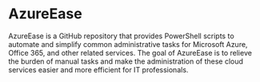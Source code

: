 # AzureEase
AzureEase is a GitHub repository that provides PowerShell scripts to automate and simplify common administrative tasks for Microsoft Azure, Office 365, and other related services. The goal of AzureEase is to relieve the burden of manual tasks and make the administration of these cloud services easier and more efficient for IT professionals.
